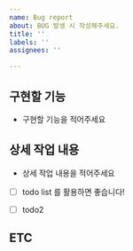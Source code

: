 ```yaml
---
name: Bug report
about: BUG 발생 시 작성해주세요.
title: ''
labels: ''
assignees: ''

---
```


## 구현할 기능
- 구현할 기능을 적어주세요


## 상세 작업 내용
- 상세 작업 내용을 적어주세요
- [ ] todo list 를 활용하면 좋습니다!
- [ ] todo2


## ETC
